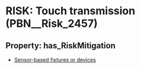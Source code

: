 # RISK: __Touch transmission__ (PBN__Risk_2457)

## Property: has_RiskMitigation

* [Sensor-based fixtures or devices](PBN__Mitigation_139)

